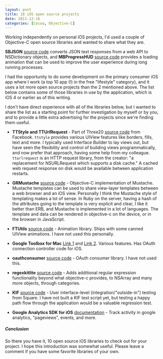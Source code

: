 ```yaml
---
layout: post
title: 10 iOS open source projects
date: 2011-12-16
categories: [Cocoa, Objective-C]
---
```


Working independently on personal iOS projects, I'd used a couple of Objective-C open source libraries and wanted to share what they are. 

**SBJSON** [source code][1] converts JSON text responses from a web API to NSDictionary objects, and **MBProgressHUD** [source code][2] provides a loading animation that can be used to improve the user experience during long running processes. 

I had the opportunity to do some development on the primary consumer iOS app where I work (a top 10 app (!) in the free "lifestyle" category), and it uses a lot more open source projects than the 2 mentioned above. The list below contains some of those libraries in use by the application, which is iOS 4 or earlier as of this writing.

I don't have direct experience with all of the libraries below, but I wanted to share the list as a starting point for further investigation by myself or by you, and to provide a little extra advertising for the projects since we're finding them useful.

  - **TTStyle and TTUrlRequest** - Part of Three20 [source code][3] from Facebook. `ttstyle` provides various UIView features like borders, fills, text and more. I typically used Interface Builder to lay views out, but have seen the flexibility and control of building views programmatically, and now prefer that approach, having some help from my colleague. `tturlrequest` is an HTTP request library, from the creator: "a replacement for NSURLRequest which supports a disk cache." A cached web request response on disk would be available between application restarts.

  - **GRMustache** [source code][4] - Objective-C implementation of Mustache. Mustache templates can be used to share view-layer templates between a web browser and an iOS view. Personally I think the Mustache style of templating makes a lot of sense. In Ruby on the server, having a hash of the attributes going to the template is very explicit and clear, I like it better than ERB, and Mustache is implemented in a lot of languages. The template and data can be rendered in objective-c on the device, or in the browser in JavaScript.

  - **FTUtils** [source code][5] - Animation library. Ships with some canned UIView animations. I have not used this personally.

  - **Google Toolbox for Mac** [Link 1][6] and [Link 2][7]. Various features. Has OAuth connection controller code for iOS.

  - **oauthconsumer** [source code][8] - OAuth consumer library. I have not used this.

  - **regexkitlite** [source code][9] - Adds additional regular expression functionality beyond what objective-c provides, to NSArray and many more objects, through categories.

  - **KIF** [source code][10] - User interface-level (integration/"outside-in") testing from Square. I have not built a KIF test script yet, but testing a happy path flow through the application would be a valuable regression test.

  - **Google Analytics SDK for iOS** [documentation][11] - Track activity in google analytics, "pageviews", events, and more.

##### Conclusion

So there you have it, 10 open source iOS libraries to check out for your project. I hope this introduction was somewhat useful. Please leave a comment if you have some favorite libraries of your own.


 [1]: http://stig.github.com/json-framework
 [2]: https://github.com/jdg/MBProgressHUD
 [3]: https://github.com/facebook/three20
 [4]: https://github.com/groue/GRMustache
 [5]: https://github.com/neror/ftutils
 [6]: https://github.com/jkp/gtm
 [7]: http://code.google.com/p/google-toolbox-for-mac
 [8]: https://github.com/jdg/oauthconsumer
 [9]: http://regexkit.sourceforge.net
 [10]: https://github.com/square/KIF
 [11]: http://code.google.com/apis/analytics/docs/mobile/ios.html
